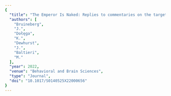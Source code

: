```yaml
---
{
  "title": "The Emperor Is Naked: Replies to commentaries on the target article",
  "authors": [
    "Bruineberg",
    "J.",
    "Dołęga",
    "K.",
    "Dewhurst",
    "J.",
    "Baltieri",
    "M."
  ],
  "year": 2022,
  "venue": "Behavioral and Brain Sciences",
  "type": "Journal",
  "doi": "10.1017/S0140525X22000656"
}
---
```

